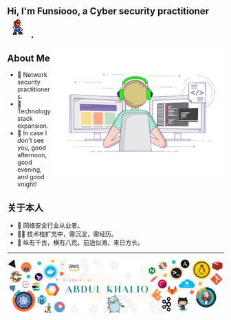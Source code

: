 ## Hi, I'm Funsiooo, a Cyber security practitioner [![img](https://github.com/Funsiooo/Funsiooo/blob/main/images/Super_Maria.gif)](https://github.com/Funsiooo/Funsiooo/blob/main/images/Super_Maria.gif) .




<!-- Any image aligned to the right. Beware the width -->
<img width="400" align="right" alt="Github" src="https://github.com/Funsiooo/Funsiooo/blob/main/images/work.gif" />


About Me
---

- 🔭 Network security practitioners.
- 🤹‍ Technology stack expansion.
- 🌱 In case I don't see you, good afternoon, good evening, and good vnight!



关于本人
---

- 🔭 网络安全行业从业者。
- 🤹‍♂️ 技术栈扩充中，需沉淀，需经历。
- 🌱 纵有千古，横有八荒。前途似海，来日方长。





---

![image](https://github.com/Funsiooo/Funsiooo/blob/main/images/banner.png)
